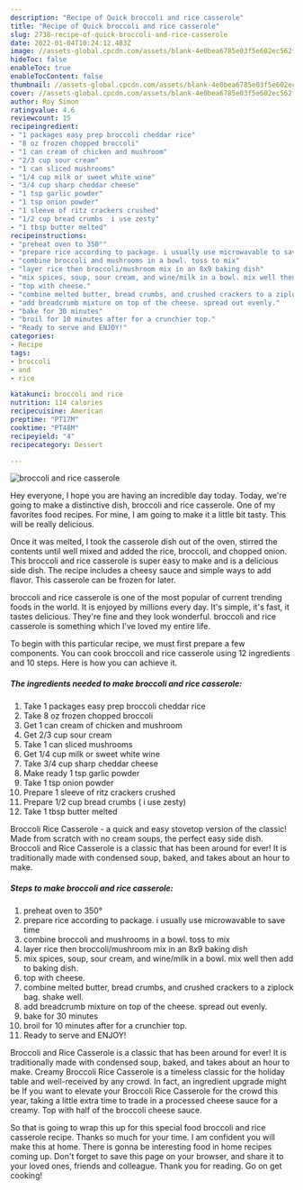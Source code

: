 ```yaml
---
description: "Recipe of Quick broccoli and rice casserole"
title: "Recipe of Quick broccoli and rice casserole"
slug: 2738-recipe-of-quick-broccoli-and-rice-casserole
date: 2022-01-04T10:24:12.483Z
image: //assets-global.cpcdn.com/assets/blank-4e0bea6785e03f5e602ec562f230caae08da540cada707380b4fe1bbebba43da.png
hideToc: false
enableToc: true
enableTocContent: false
thumbnail: //assets-global.cpcdn.com/assets/blank-4e0bea6785e03f5e602ec562f230caae08da540cada707380b4fe1bbebba43da.png
cover: //assets-global.cpcdn.com/assets/blank-4e0bea6785e03f5e602ec562f230caae08da540cada707380b4fe1bbebba43da.png
author: Roy Simon
ratingvalue: 4.6
reviewcount: 15
recipeingredient:
- "1 packages easy prep broccoli cheddar rice"
- "8 oz frozen chopped broccoli"
- "1 can cream of chicken and mushroom"
- "2/3 cup sour cream"
- "1 can sliced mushrooms"
- "1/4 cup milk or sweet white wine"
- "3/4 cup sharp cheddar cheese"
- "1 tsp garlic powder"
- "1 tsp onion powder"
- "1 sleeve of ritz crackers crushed"
- "1/2 cup bread crumbs  i use zesty"
- "1 tbsp butter melted"
recipeinstructions:
- "preheat oven to 350°"
- "prepare rice according to package. i usually use microwavable to save time"
- "combine broccoli and mushrooms in a bowl. toss to mix"
- "layer rice then broccoli/mushroom mix in an 8x9 baking dish"
- "mix spices, soup, sour cream, and wine/milk in a bowl. mix well then add to baking dish."
- "top with cheese."
- "combine melted butter, bread crumbs, and crushed crackers to a ziplock bag. shake well."
- "add breadcrumb mixture on top of the cheese. spread out evenly."
- "bake for 30 minutes"
- "broil for 10 minutes after for a crunchier top."
- "Ready to serve and ENJOY!"
categories:
- Recipe
tags:
- broccoli
- and
- rice

katakunci: broccoli and rice 
nutrition: 114 calories
recipecuisine: American
preptime: "PT17M"
cooktime: "PT48M"
recipeyield: "4"
recipecategory: Dessert

---
```



![broccoli and rice casserole](//assets-global.cpcdn.com/assets/blank-4e0bea6785e03f5e602ec562f230caae08da540cada707380b4fe1bbebba43da.png)

Hey everyone, I hope you are having an incredible day today. Today, we're going to make a distinctive dish, broccoli and rice casserole. One of my favorites food recipes. For mine, I am going to make it a little bit tasty. This will be really delicious.

Once it was melted, I took the casserole dish out of the oven, stirred the contents until well mixed and added the rice, broccoli, and chopped onion. This broccoli and rice casserole is super easy to make and is a delicious side dish. The recipe includes a cheesy sauce and simple ways to add flavor. This casserole can be frozen for later.

broccoli and rice casserole is one of the most popular of current trending foods in the world. It is enjoyed by millions every day. It's simple, it's fast, it tastes delicious. They're fine and they look wonderful. broccoli and rice casserole is something which I've loved my entire life.


To begin with this particular recipe, we must first prepare a few components. You can cook broccoli and rice casserole using 12 ingredients and 10 steps. Here is how you can achieve it.

<!--inarticleads1-->

##### The ingredients needed to make broccoli and rice casserole:

1. Take 1 packages easy prep broccoli cheddar rice
1. Take 8 oz frozen chopped broccoli
1. Get 1 can cream of chicken and mushroom
1. Get 2/3 cup sour cream
1. Take 1 can sliced mushrooms
1. Get 1/4 cup milk or sweet white wine
1. Take 3/4 cup sharp cheddar cheese
1. Make ready 1 tsp garlic powder
1. Take 1 tsp onion powder
1. Prepare 1 sleeve of ritz crackers crushed
1. Prepare 1/2 cup bread crumbs ( i use zesty)
1. Take 1 tbsp butter melted


Broccoli Rice Casserole - a quick and easy stovetop version of the classic! Made from scratch with no cream soups, the perfect easy side dish. Broccoli and Rice Casserole is a classic that has been around for ever! It is traditionally made with condensed soup, baked, and takes about an hour to make. 

<!--inarticleads2-->

##### Steps to make broccoli and rice casserole:

1. preheat oven to 350°
1. prepare rice according to package. i usually use microwavable to save time
1. combine broccoli and mushrooms in a bowl. toss to mix
1. layer rice then broccoli/mushroom mix in an 8x9 baking dish
1. mix spices, soup, sour cream, and wine/milk in a bowl. mix well then add to baking dish.
1. top with cheese.
1. combine melted butter, bread crumbs, and crushed crackers to a ziplock bag. shake well.
1. add breadcrumb mixture on top of the cheese. spread out evenly.
1. bake for 30 minutes
1. broil for 10 minutes after for a crunchier top.
1. Ready to serve and ENJOY!

Broccoli and Rice Casserole is a classic that has been around for ever! It is traditionally made with condensed soup, baked, and takes about an hour to make. Creamy Broccoli Rice Casserole is a timeless classic for the holiday table and well-received by any crowd. In fact, an ingredient upgrade might be If you want to elevate your Broccoli Rice Casserole for the crowd this year, taking a little extra time to trade in a processed cheese sauce for a creamy. Top with half of the broccoli cheese sauce. 

So that is going to wrap this up for this special food broccoli and rice casserole recipe. Thanks so much for your time. I am confident you will make this at home. There is gonna be interesting food in home recipes coming up. Don't forget to save this page on your browser, and share it to your loved ones, friends and colleague. Thank you for reading. Go on get cooking!
